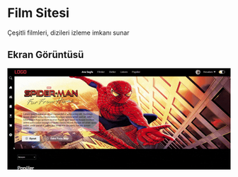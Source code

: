 <h1> Film Sitesi </h1>

Çeşitli filmleri, dizileri izleme imkanı sunar

<h2> Ekran Görüntüsü </h2>

![](ekran.gif)

